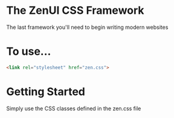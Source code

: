# The ZenUI CSS Framework
The last framework you'll need to begin writing modern websites
# To use...
```html
<link rel="stylesheet" href="zen.css">
```
# Getting Started
Simply use the CSS classes defined in the zen.css file
